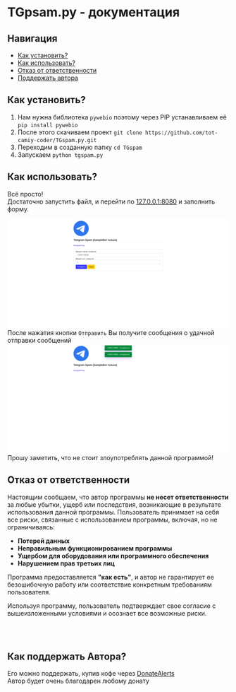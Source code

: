 # TGpsam.py - документация

## Навигация
* [Как установить?](#как-использовать)
* [Как использовать?](#как-установить)
* [Отказ от ответственности](#отказ-от-ответственности)
* [Поддержать автора](#как-поддержать-автора)

## Как установить?
1. Нам нужна библиотека `pywebio` поэтому через PIP устанавливаем её `pip install pywebio`
2. После этого скачиваем проект `git clone https://github.com/tot-camiy-coder/TGspam.py.git`
3. Переходим в созданную папку `cd TGspam`
4. Запускаем `python tgspam.py`

## Как использовать?
Всё просто!<br>
Достаточно запустить файл, и перейти по [127.0.0.1:8080](https://127.0.0.1:8080) и заполнить форму.

![](images/formexample.png)
После нажатия кнопки `Отправить`
Вы получите сообщения о удачной отправки сообщений
![](images/sussccsend.png)
Прошу заметить, что не стоит злоупотреблять данной программой!

## Отказ от ответственности

Настоящим сообщаем, что автор программы **не несет ответственности** за любые убытки, ущерб или последствия, возникающие в результате использования данной программы. Пользователь принимает на себя все риски, связанные с использованием программы, включая, но не ограничиваясь:

- **Потерей данных**
- **Неправильным функционированием программы**
- **Ущербом для оборудования или программного обеспечения**
- **Нарушением прав третьих лиц**

Программа предоставляется **"как есть"**, и автор не гарантирует ее безошибочную работу или соответствие конкретным требованиям пользователя.

Используя программу, пользователь подтверждает свое согласие с вышеизложенными условиями и осознает все возможные риски.

<br><br>

## Как поддержать Автора?
Его можно поддержать, купив кофе через [DonateAlerts](https://www.donationalerts.com/r/tot_camyi_coder) <br>
Автор будет очень благодарен любому донату <br>

